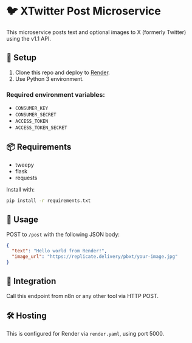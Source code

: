 # 🐦 XTwitter Post Microservice

This microservice posts text and optional images to X (formerly Twitter) using the v1.1 API.

## 🔧 Setup

1. Clone this repo and deploy to [Render](https://render.com/).
2. Use Python 3 environment.

### Required environment variables:

- `CONSUMER_KEY`
- `CONSUMER_SECRET`
- `ACCESS_TOKEN`
- `ACCESS_TOKEN_SECRET`

## 📦 Requirements

- tweepy
- flask
- requests

Install with:

```bash
pip install -r requirements.txt
```

## 🚀 Usage

POST to `/post` with the following JSON body:

```json
{
  "text": "Hello world from Render!",
  "image_url": "https://replicate.delivery/pbxt/your-image.jpg"
}
```

## 📡 Integration

Call this endpoint from n8n or any other tool via HTTP POST.

## 🛠 Hosting

This is configured for Render via `render.yaml`, using port 5000.